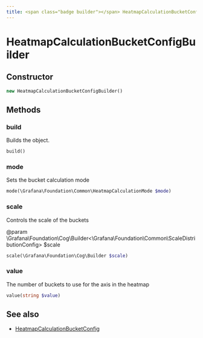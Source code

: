 ```yaml
---
title: <span class="badge builder"></span> HeatmapCalculationBucketConfigBuilder
---
```

# <span class="badge builder"></span> HeatmapCalculationBucketConfigBuilder

## Constructor

```php
new HeatmapCalculationBucketConfigBuilder()
```
## Methods

### <span class="badge object-method"></span> build

Builds the object.

```php
build()
```

### <span class="badge object-method"></span> mode

Sets the bucket calculation mode

```php
mode(\Grafana\Foundation\Common\HeatmapCalculationMode $mode)
```

### <span class="badge object-method"></span> scale

Controls the scale of the buckets

@param \Grafana\Foundation\Cog\Builder<\Grafana\Foundation\Common\ScaleDistributionConfig> $scale

```php
scale(\Grafana\Foundation\Cog\Builder $scale)
```

### <span class="badge object-method"></span> value

The number of buckets to use for the axis in the heatmap

```php
value(string $value)
```

## See also

 * <span class="badge object-type-class"></span> [HeatmapCalculationBucketConfig](./object-HeatmapCalculationBucketConfig.md)

